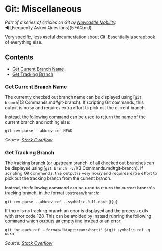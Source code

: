 # Git: Miscellaneous

*Part of a series of articles on Git by
[Newcastle Mobility](https://github.com/newcastle-mobility).*  
:arrow_backward: [Frequently Asked Questions](5 FAQ.md)

Very specific, less useful documentation about Git. Essentially a scrapbook of everything else.

## Contents

- [Get Current Branch Name](#get-current-branch-name)
- [Get Tracking Branch](#get-tracking-branch)

### Get Current Branch Name

The currently checked out branch name can be displayed using
[`git branch`](3 Commands.md#git-branch). If scripting Git commands, this output is noisy and
requires extra effort to pick out the current branch.

Instead, the following command can be used to return the name of the current branch and nothing
else:

```
git rev-parse --abbrev-ref HEAD
```

*Source: [Stack Overflow](http://stackoverflow.com/a/1418022)*

### Get Tracking Branch

The tracking branch (or upstream branch) of all checked out branches can be displayed using
[`git branch -vv`](3 Commands.md#git-branch). If scripting Git commands, this output is very noisy
and requires extra effort to pick out the tracking branch from the current branch.

Instead, the following command can be used to return the current branch's tracking branch, in the
format `upstream/branch`:

```
git rev-parse --abbrev-ref --symbolic-full-name @{u}
```

If there is no tracking branch an error is displayed and the process exits with error code 128. This
can be avoided by instead running the following command which outputs an empty line instead of an
error:

```
git for-each-ref --format='%(upstream:short)' $(git symbolic-ref -q HEAD)
```

*Source: [Stack Overflow](http://stackoverflow.com/a/9753364)*
